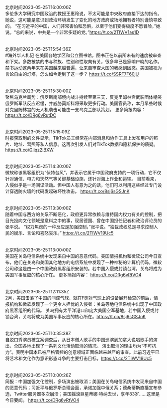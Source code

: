 北京时间2023-05-25T16:00:00Z<br>多伦多大学研究中国政治的教授王惠玲说，不太可能是中央政府直接下达的指令。她说，这可能是意识到政治环境发生了变化的地方政府或场地拥有者特别谨慎导致的。
“在习近平的中国，人们非常害怕和恐惧，以至于他们变得极度不愿冒险，”她说。“总的来说，中共是一个非常多疑的党。”https://t.co/2TIWV1as1D<br><br><br>北京时间2023-05-25T15:54:36Z<br>#海外华人札记 在美国各地学区和公立图书馆，图书正在以前所未有的速度被审查和下架。多数被禁的书与种族、性别和性取向有关，很多早已是家喻户晓的名作。
禁书运动这两年来在美国越来越普遍，让来自审查大国的我感到困惑。美国被视为言论自由的灯塔，怎么如今走到了这一步？
https://t.co/SSRT7F60jU<br><br><br>北京时间2023-05-25T15:30:00Z<br>聚焦乌克兰局势：俄罗斯南部境内战斗持续至第三天，反克里姆林宫武装团体嘲笑俄罗斯军队反应迟缓，并威胁莫斯科将采取更多行动。美国官员称，本月早些时候对克里姆林宫的无人机袭击可能由一支乌克兰部队策划。
更多简报内容： https://t.co/DRg6vRutDC<br><br><br>北京时间2023-05-25T15:15:09Z<br>时报获取到的文件显示，TikTok员工经常在内部消息和协作工具上发布用户的照片、地址、驾照等私人信息。这再次引发人们对TikTok数据和隐私保护的质疑。https://t.co/Giiqz2lBXW<br><br><br>北京时间2023-05-25T14:30:00Z<br>微软称该黑客组织为“伏特台风”，并表示它属于中国政府支持的一项行动，它不仅针对通信、电力和天然气等关键基础设施，还针对海上作业和运输。
目前看来，入侵似乎是一场间谍活动。但中国人有意为之的话，他们可以利用这些经过专门设计穿透防火墙的代码发起破坏性攻击。 https://t.co/8sj6sGSJnK<br><br><br>北京时间2023-05-25T13:30:00Z<br>随着中国与西方的关系不断恶化，政府更异常依赖与维持国内权力有关的控制，把目光投向文化领域是意料之中的事，现居德国、曾在中国担任记者和政治评论员的张平说。
“权力焦虑的一种反应是加强控制，”张平说。“独裁政权总是寻求控制人民的娱乐、言论和喜怒哀乐。” https://t.co/2TIWV19Uc5<br><br><br>北京时间2023-05-25T13:00:00Z<br>美国在关岛电信系统中发现来自中国的恶意代码。美国情报机构和微软公司今日宣布，他们在关岛和美国其他地方的电信系统中发现了一种神秘的计算机代码，微软公司称这是由一个中国政府黑客组织安装的。若中国入侵或封锁台湾，关岛将成为美国军事反应的核心所在。
更多简报内容： https://t.co/DRg6vRtVO4<br><br><br>北京时间2023-05-25T12:11:35Z<br>2月，美国击落了中国的间谍气球，就在FBI对气球上的设备展开检查的前后，情报机构和微软发现了一个更令人担忧的入侵者：关岛等地电信系统中出现了中国政府黑客组织的代码。
关岛拥有太平洋港口和庞大美国空军基地，若中国入侵或封锁台湾，关岛将成为美国军事反应的核心所在。https://t.co/8sj6sGSJnK<br><br><br>北京时间2023-05-25T10:35:38Z<br>自脱口秀演员被立案调查后，从日本僧人歌手的中国巡演到加拿大说唱歌手的演出，全国各地出现了一系列文化活动取消的情况。
演出取消的理由均为“不可抗力”。表明中国本已被严格管控的创意领域正面临越来越严的审查。此前习近平已将艺术和文化作为意识形态斗争的主要打击目标。https://t.co/2TIWV19Uc5<br><br><br>北京时间2023-05-25T10:00:26Z<br>简报：中国加强文化控制，多场演出被取消；美国在关岛电信系统中发现来自中国的恶意代码；习近平与俄罗斯总理会面，承诺加强中俄关系；德桑蒂斯直播宣布参选，Twitter服务器多次崩溃；美国摇滚巨星蒂娜·特纳去世，享年83岁……这里是今日要闻。
https://t.co/DRg6vRtVO4<br><br><br>